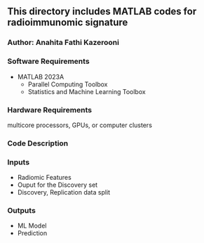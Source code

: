 ## This directory includes MATLAB codes for radioimmunomic signature
### Author: Anahita Fathi Kazerooni

### Software Requirements
- MATLAB 2023A
  - Parallel Computing Toolbox
  - Statistics and Machine Learning Toolbox

### Hardware Requirements
multicore processors, GPUs, or computer clusters


### Code Description

### Inputs
- Radiomic Features
- Ouput for the Discovery set
- Discovery, Replication data split

### Outputs
- ML Model
- Prediction
